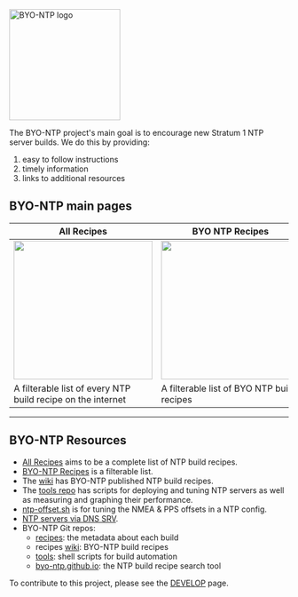 <img src="https://byo-ntp.github.io/img/log/BYO-NTP-logo.jpeg" alt="BYO-NTP logo" width="200"/>

The BYO-NTP project's main goal is to encourage new Stratum 1 NTP server builds. We do this by providing:

1. easy to follow instructions
2. timely information
3. links to additional resources

## BYO-NTP main pages

| All Recipes | BYO NTP Recipes | DNS SRV tool |
| ----- | ------ | ------- |
| <a href="https://byo-ntp.github.io"><img src="https://byo-ntp.github.io/img/wiki/all-recipes.png" width="250px"></a> | <a href="https://byo-ntp.github.io/byontp-recipes.html"><img src="https://byo-ntp.github.io/img/wiki/byo-ntp-recipes.png" width="250px"> | <a href="https://byo-ntp.github.io/srv-lookup.html"><img src="https://byo-ntp.github.io/img/wiki/dns-srv-lookup.png" width="250px"></a> |
| A filterable list of every NTP build recipe on the internet | A filterable list of BYO NTP build recipes | DNS SRV lookup tool |

---

## BYO-NTP Resources

- [All Recipes](https://byo-ntp.github.io/) aims to be a complete list of NTP build recipes.
- [BYO-NTP Recipes](https://byo-ntp.github.io/byontp-recipes.html) is a filterable list.
- The [wiki](https://github.com/BYO-NTP/recipes/wiki) has BYO-NTP published NTP build recipes.
- The [tools repo](https://github.com/BYO-NTP/tools) has scripts for deploying and tuning NTP servers as well as measuring and graphing their performance.
- [ntp-offset.sh](https://github.com/BYO-NTP/recipes/wiki/offset) is for tuning the NMEA & PPS offsets in a NTP config.
- [NTP servers via DNS SRV](https://byo-ntp.github.io/srv-lookup.html).
- BYO-NTP Git repos:
   - [recipes](https://github.com/BYO-NTP/recipes): the metadata about each build
   - recipes [wiki](https://github.com/BYO-NTP/recipes/wiki): BYO-NTP build recipes
   - [tools](https://github.com/BYO-NTP/tools): shell scripts for build automation
   - [byo-ntp.github.io](https://github.com/BYO-NTP/BYO-NTP.github.io): the NTP build recipe search tool

To contribute to this project, please see the [DEVELOP](https://github.com/BYO-NTP/recipes/blob/main/DEVELOP.md) page.